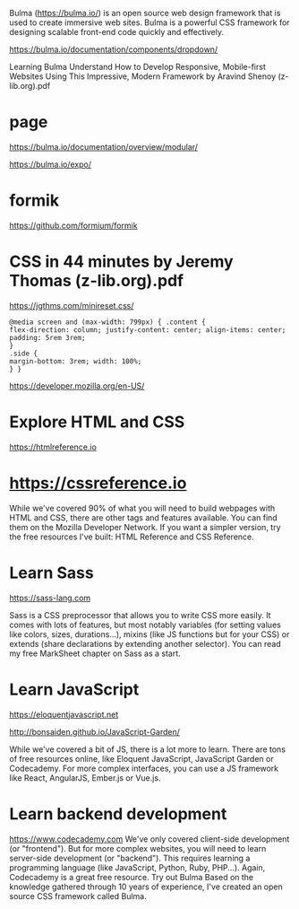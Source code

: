 Bulma (https://bulma.io/) is an open source web design framework that is used to create immersive web sites. 
Bulma is a powerful CSS framework for designing scalable front-end code quickly and effectively. 

https://bulma.io/documentation/components/dropdown/

Learning Bulma Understand How to Develop Responsive, Mobile-first Websites Using This Impressive, Modern Framework by Aravind Shenoy (z-lib.org).pdf

# page
https://bulma.io/documentation/overview/modular/

https://bulma.io/expo/

# formik
https://github.com/formium/formik

# CSS in 44 minutes by Jeremy Thomas (z-lib.org).pdf
https://jgthms.com/minireset.css/

```
@media screen and (max-width: 799px) { .content {
flex-direction: column; justify-content: center; align-items: center; padding: 5rem 3rem;
}
.side {
margin-bottom: 3rem; width: 100%;
} }
```

https://developer.mozilla.org/en-US/

# Explore HTML and CSS
https://htmlreference.io

# https://cssreference.io
While we've covered 90% of what you will need to build webpages with HTML and CSS, there are other tags and features available. You can find them on the Mozilla Developer Network. If you want a simpler version, try the free resources I've built: HTML Reference and CSS Reference.
# Learn Sass
https://sass-lang.com

Sass is a CSS preprocessor that allows you to write CSS more easily. It comes with lots of features, but most notably variables (for setting values like colors, sizes, durations...), mixins (like JS functions but for your CSS) or extends (share declarations by extending another selector). You can read my free MarkSheet chapter on Sass as a start.
# Learn JavaScript
https://eloquentjavascript.net

http://bonsaiden.github.io/JavaScript-Garden/


While we've covered a bit of JS, there is a lot more to learn. There are tons of free resources online, like Eloquent JavaScript, JavaScript Garden or Codecademy.
For more complex interfaces, you can use a JS framework like React, AngularJS, Ember.js or Vue.js.
# Learn backend development
https://www.codecademy.com
We've only covered client-side development (or "frontend"). But for more complex websites, you will need to learn server-side development (or "backend"). This requires learning a programming language (like JavaScript, Python, Ruby, PHP...). Again, Codecademy is a great free resource.
Try out Bulma
Based on the knowledge gathered through 10 years of experience, I've created an open source CSS framework called Bulma.
